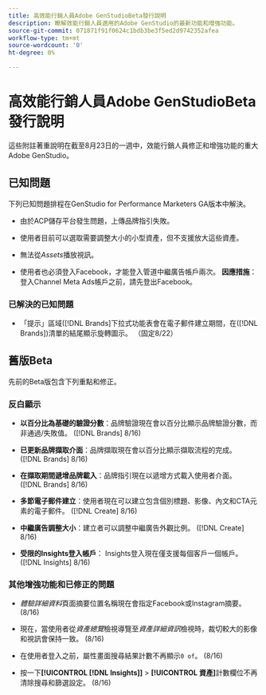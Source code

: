 ```yaml
---
title: 高效能行銷人員Adobe GenStudioBeta發行說明
description: 瞭解效能行銷人員適用的Adobe GenStudio的最新功能和增強功能。
source-git-commit: 071871f91f0624c1bdb3be3f5ed2d9742352afea
workflow-type: tm+mt
source-wordcount: '0'
ht-degree: 0%

---
```



# 高效能行銷人員Adobe GenStudioBeta發行說明

這些附註著重說明在截至8月23日的一週中，效能行銷人員修正和增強功能的重大Adobe GenStudio。

## 已知問題

下列已知問題排程在GenStudio for Performance Marketers GA版本中解決。

* 由於ACP儲存平台發生問題，上傳品牌指引失敗。<!-- GS-4369 -->

* 使用者目前可以選取需要調整大小的小型資產，但不支援放大這些資產。<!-- GS-3131 -->

* 無法從&#x200B;_Assets_&#x200B;播放視訊。<!-- GS-3846 -->

* 使用者也必須登入Facebook，才能登入管道中繼廣告帳戶兩次。 **因應措施**：登入Channel Meta Ads帳戶之前，請先登出Facebook。

### 已解決的已知問題

* 「提示」區域([!DNL Brands]下拉式功能表會在電子郵件建立期間，在([!DNL Brands])清單的結尾顯示旋轉圖示。 （固定8/22） <!-- GS-4077 -->

## 舊版Beta

先前的Beta版包含下列重點和修正。

### 反白顯示

* **以百分比為基礎的驗證分數**：品牌驗證現在會以百分比顯示品牌驗證分數，而非通過/失敗值。 ([!DNL Brands] 8/16)

* **已更新品牌擷取介面**：品牌擷取現在會以百分比顯示擷取流程的完成。 ([!DNL Brands] 8/16)

* **在擷取期間遞增品牌載入**：品牌指引現在以遞增方式載入使用者介面。 ([!DNL Brands] 8/16)

* **多節電子郵件建立**：使用者現在可以建立包含個別標題、影像、內文和CTA元素的電子郵件。 ([!DNL Create] 8/16)

* **中繼廣告調整大小**：建立者可以調整中繼廣告外觀比例。 ([!DNL Create] 8/16)

* **受限的Insights登入帳戶**： Insights登入現在僅支援每個客戶一個帳戶。 ([!DNL Insights] 8/16)

### 其他增強功能和已修正的問題

* _體驗詳細資料_&#x200B;頁面摘要位置名稱現在會指定Facebook或Instagram摘要。 (8/16)

* 現在，當使用者從&#x200B;_資產總覽_&#x200B;檢視導覽至&#x200B;_資產詳細資訊_&#x200B;檢視時，裁切較大的影像和視訊會保持一致。  (8/16)

* 在使用者登入之前，屬性畫面搜尋結果計數不再顯示`0 of`。  (8/16) <!-- GS- 3665 -->

* 按一下&#x200B;**[!UICONTROL [!DNL Insights]]** > **[!UICONTROL 資產]**&#x200B;計數欄位不再清除搜尋和篩選設定。 (8/16) <!-- GS-3476 -->
